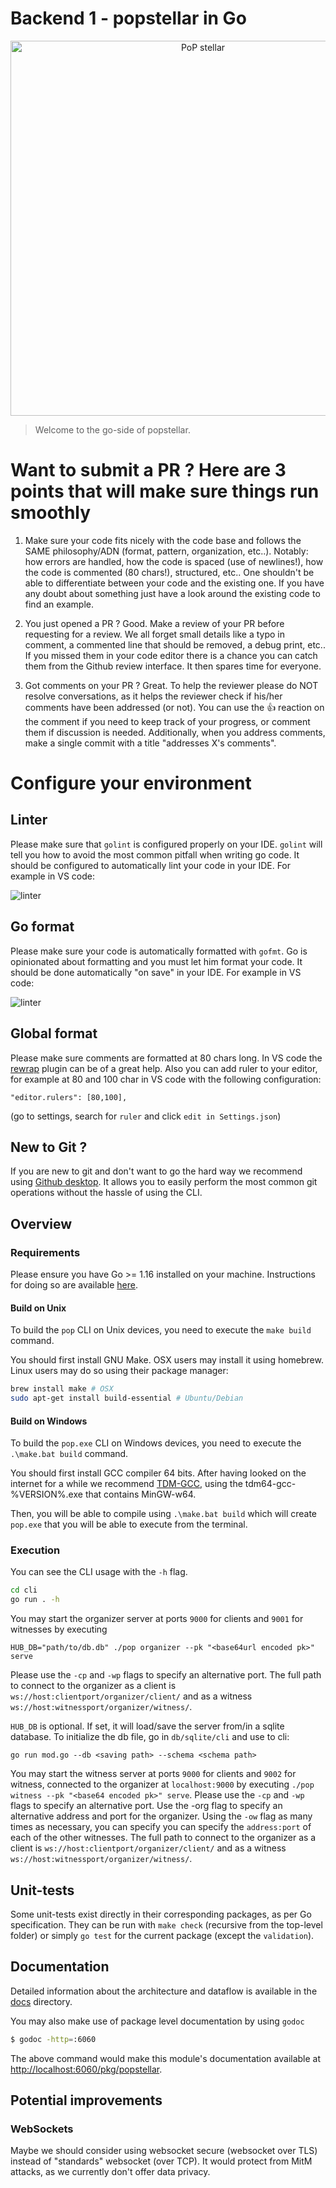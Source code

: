# Backend 1 - popstellar in Go

<div align="center">
  <img alt="PoP stellar" src="docs/images/popstellar-be1-go.png" width="600" />
</div>

> Welcome to the go-side of popstellar.

# Want to submit a PR ? Here are 3 points that will make sure things run smoothly

1. Make sure your code fits nicely with the code base and follows the SAME
   philosophy/ADN (format, pattern, organization, etc..). Notably: how errors
   are handled, how the code is spaced (use of newlines!), how the code is
   commented (80 chars!), structured, etc.. One shouldn't be able to
   differentiate between your code and the existing one. If you have any doubt
   about something just have a look around the existing code to find an example.

2. You just opened a PR ? Good. Make a review of your PR before requesting for a
   review. We all forget small details like a typo in comment, a commented line
   that should be removed, a debug print, etc.. If you missed them in your code
   editor there is a chance you can catch them from the Github review interface.
   It then spares time for everyone.

3. Got comments on your PR ? Great. To help the reviewer please do NOT resolve
   conversations, as it helps the reviewer check if his/her comments have been
   addressed (or not). You can use the 👍 reaction on the comment if you need to keep
   track of your progress, or comment them if discussion is needed.
   Additionally, when you address comments, make a single commit with a title
   "addresses X's comments".

# Configure your environment

## Linter

Please make sure that `golint` is configured properly on your IDE. `golint` will
tell you how to avoid the most common pitfall when writing go code. It should be
configured to automatically lint your code in your IDE. For example in VS code:

![linter](docs/images/vscode-lint.png)

## Go format

Please make sure your code is automatically formatted with `gofmt`. Go is
opinionated about formatting and you must let him format your code. It should be
done automatically "on save" in your IDE. For example in VS code:

![linter](docs/images/vscode-format.png)

## Global format

Please make sure comments are formatted at 80 chars long. In VS code the
[rewrap](https://marketplace.visualstudio.com/items?itemName=stkb.rewrap) plugin can be of a great help. Also you can add ruler to your editor,
for example at 80 and 100 char in VS code with the following configuration:

```
"editor.rulers": [80,100],
```

(go to settings, search for `ruler` and click `edit in Settings.json`)

## New to Git ?

If you are new to git and don't want to go the hard way we recommend using
[Github desktop](https://desktop.github.com/). It allows you to easily perform
the most common git operations without the hassle of using the CLI.

## Overview

### Requirements

Please ensure you have Go >= 1.16 installed on your machine. Instructions for
doing so are available [here](https://golang.org/doc/install).

#### Build on Unix

To build the `pop` CLI on Unix devices, you need to execute the `make build` command. 

You should first install GNU Make. OSX users may install it using
homebrew. Linux users may do so using their package manager:

```bash
brew install make # OSX
sudo apt-get install build-essential # Ubuntu/Debian
```

#### Build on Windows

To build the `pop.exe` CLI on Windows devices, you need to execute the  `.\make.bat build` command.

You should first install GCC compiler 64 bits. After having looked on the internet for a while we recommend [TDM-GCC](https://jmeubank.github.io/tdm-gcc/), using the tdm64-gcc-%VERSION%.exe that contains MinGW-w64. 

Then, you will be able to compile using `.\make.bat build` which will create `pop.exe` that you will be able to execute from the terminal. 

### Execution

You can see the CLI usage with the `-h` flag.

```bash
cd cli
go run . -h
```

You may start the organizer server at ports `9000` for clients and `9001` for
witnesses by executing

```
HUB_DB="path/to/db.db" ./pop organizer --pk "<base64url encoded pk>" serve
```

Please use the `-cp` and `-wp` flags to specify an alternative port. The full
path to connect to the organizer as a client is
`ws://host:clientport/organizer/client/` and as a witness
`ws://host:witnessport/organizer/witness/`.

`HUB_DB` is optional. If set, it will load/save the server from/in a sqlite
database. To initialize the db file, go in `db/sqlite/cli` and use to cli:

```
go run mod.go --db <saving path> --schema <schema path>
```

You may start the witness server at ports `9000` for clients and `9002` for
witness, connected to the organizer at `localhost:9000` by executing `./pop
witness --pk "<base64 encoded pk>" serve`. Please use the `-cp` and `-wp` flags
to specify an alternative port. Use the -org flag to specify an alternative
address and port for the organizer. Using the `-ow` flag as many times as
necessary, you can specify you can specify the `address:port` of each of the
other witnesses. The full path to connect to the organizer as a client is
`ws://host:clientport/organizer/client/` and as a witness
`ws://host:witnessport/organizer/witness/`.

## Unit-tests

Some unit-tests exist directly in their corresponding packages, as per Go
specification. They can be run with `make check` (recursive from the top-level
folder) or simply `go test` for the current package (except the `validation`).

## Documentation

Detailed information about the architecture and dataflow is available in the
[docs](docs/README.md) directory.

You may also make use of package level documentation by using `godoc`

```bash
$ godoc -http=:6060
```

The above command would make this module's documentation available at
[http://localhost:6060/pkg/popstellar](http://localhost:6060/pkg/popstellar).

## Potential improvements

### WebSockets

Maybe we should consider using websocket secure (websocket over TLS) instead of
"standards" websocket (over TCP). It would protect from MitM attacks, as we
currently don't offer data privacy.
